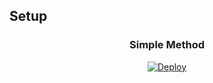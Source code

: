 ## Setup
<div align="center">

  ### Simple Method


[![Deploy](https://www.herokucdn.com/deploy/button.svg)](https://heroku.com/deploy?template=https://github.com/hashirbot/aitrade)
     </div> 
